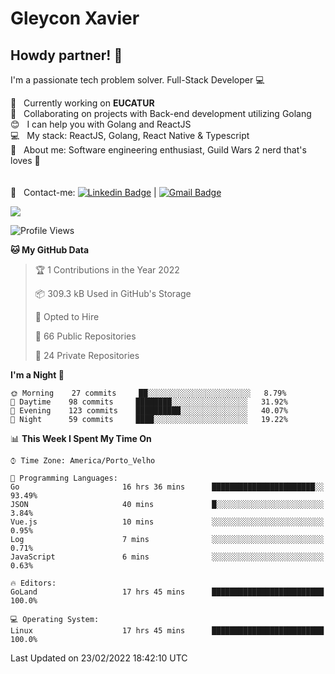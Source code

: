 # Gleycon Xavier

## Howdy partner! 👋

I'm a passionate tech problem solver.
Full-Stack Developer :computer:

 :rocket:  &nbsp; Currently working on **EUCATUR**
 <br/> :purple_heart: &nbsp; Collaborating on projects with Back-end development utilizing Golang
 <br/> :blush: &nbsp; I can help you with Golang and ReactJS
 <br/> :computer: &nbsp; My stack: ReactJS, Golang, React Native & Typescript
 <br/> 💬  &nbsp; About me: Software engineering enthusiast, Guild Wars 2 nerd that's loves :apple:
 <br/>
 <br/>
 <br/> :email: &nbsp; Contact-me: [![Linkedin Badge](https://img.shields.io/badge/-GleyconXavier-blue?style=flat-square&logo=Linkedin&logoColor=white&link=https://www.linkedin.com/in/gleyconxavier/)](https://www.linkedin.com/in/gleyconxavier/) 
| 
[![Gmail Badge](https://img.shields.io/badge/-gleyconxcarlos@gmail.com-c14438?style=flat-square&logo=Gmail&logoColor=white&link=mailto:gleyconxcarlos@gmail.com)](mailto:gleyconxcarlos@gmail.com)

![](https://komarev.com/ghpvc/?username=gleyconxavier)

<!--START_SECTION:waka-->
![Profile Views](http://img.shields.io/badge/Profile%20Views-0-blue)

**🐱 My GitHub Data** 

> 🏆 1 Contributions in the Year 2022
 > 
> 📦 309.3 kB Used in GitHub's Storage 
 > 
> 💼 Opted to Hire
 > 
> 📜 66 Public Repositories 
 > 
> 🔑 24 Private Repositories  
 > 
**I'm a Night 🦉** 

```text
🌞 Morning    27 commits     ██░░░░░░░░░░░░░░░░░░░░░░░   8.79% 
🌆 Daytime    98 commits     ████████░░░░░░░░░░░░░░░░░   31.92% 
🌃 Evening    123 commits    ██████████░░░░░░░░░░░░░░░   40.07% 
🌙 Night      59 commits     ████░░░░░░░░░░░░░░░░░░░░░   19.22%

```


📊 **This Week I Spent My Time On** 

```text
⌚︎ Time Zone: America/Porto_Velho

💬 Programming Languages: 
Go                       16 hrs 36 mins      ███████████████████████░░   93.49% 
JSON                     40 mins             █░░░░░░░░░░░░░░░░░░░░░░░░   3.84% 
Vue.js                   10 mins             ░░░░░░░░░░░░░░░░░░░░░░░░░   0.95% 
Log                      7 mins              ░░░░░░░░░░░░░░░░░░░░░░░░░   0.71% 
JavaScript               6 mins              ░░░░░░░░░░░░░░░░░░░░░░░░░   0.63%

🔥 Editors: 
GoLand                   17 hrs 45 mins      █████████████████████████   100.0%

💻 Operating System: 
Linux                    17 hrs 45 mins      █████████████████████████   100.0%

```


 Last Updated on 23/02/2022 18:42:10 UTC
<!--END_SECTION:waka-->
